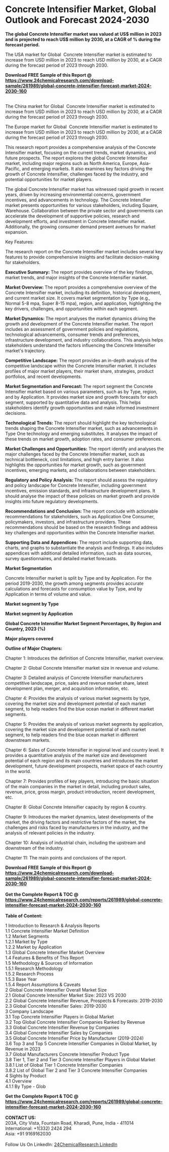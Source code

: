 <h1>Concrete Intensifier Market, Global Outlook and Forecast 2024-2030</h1><p><strong>The global Concrete Intensifier market was valued at US$ million in 2023 and is projected to reach US$ million by 2030, at a CAGR of % during the forecast period.</strong></p><p>
</p><p>The USA market for Global  Concrete Intensifier market is estimated to increase from USD million in 2023 to reach USD million by 2030, at a CAGR during the forecast period of 2023 through 2030.</p><div><b>Download FREE Sample of this Report @ 
            <a href="https://www.24chemicalresearch.com/download-sample/261989/global-concrete-intensifier-forecast-market-2024-2030-160">
            https://www.24chemicalresearch.com/download-sample/261989/global-concrete-intensifier-forecast-market-2024-2030-160</a></b></div><br><p>
</p><p>The China market for Global  Concrete Intensifier market is estimated to increase from USD million in 2023 to reach USD million by 2030, at a CAGR during the forecast period of 2023 through 2030.</p><p>
</p><p>The Europe market for Global  Concrete Intensifier market is estimated to increase from USD million in 2023 to reach USD million by 2030, at a CAGR during the forecast period of 2023 through 2030.</p><p>
</p><p>This research report provides a comprehensive analysis of the Concrete Intensifier market, focusing on the current trends, market dynamics, and future prospects. The report explores the global Concrete Intensifier market, including major regions such as North America, Europe, Asia-Pacific, and emerging markets. It also examines key factors driving the growth of Concrete Intensifier, challenges faced by the industry, and potential opportunities for market players.</p><p>
</p><p>The global Concrete Intensifier market has witnessed rapid growth in recent years, driven by increasing environmental concerns, government incentives, and advancements in technology. The Concrete Intensifier market presents opportunities for various stakeholders, including Square, Warehouse. Collaboration between the private sector and governments can accelerate the development of supportive policies, research and development efforts, and investment in Concrete Intensifier market. Additionally, the growing consumer demand present avenues for market expansion.</p><p>
Key Features:</p><p>
The research report on the Concrete Intensifier market includes several key features to provide comprehensive insights and facilitate decision-making for stakeholders.</p><p>
<strong>Executive Summary: </strong>The report provides overview of the key findings, market trends, and major insights of the Concrete Intensifier market.</p><p>
<strong>Market Overview: </strong>The report provides a comprehensive overview of the Concrete Intensifier market, including its definition, historical development, and current market size. It covers market segmentation by Type (e.g., Normal 5-8 mpa, Super 8-15 mpa), region, and application, highlighting the key drivers, challenges, and opportunities within each segment.</p><p>
<strong>Market Dynamics: </strong>The report analyses the market dynamics driving the growth and development of the Concrete Intensifier market. The report includes an assessment of government policies and regulations, technological advancements, consumer trends and preferences, infrastructure development, and industry collaborations. This analysis helps stakeholders understand the factors influencing the Concrete Intensifier market's trajectory.</p><p>
<strong>Competitive Landscape:</strong> The report provides an in-depth analysis of the competitive landscape within the Concrete Intensifier market. It includes profiles of major market players, their market share, strategies, product portfolios, and recent developments.</p><p>
<strong>Market Segmentation and Forecast: </strong>The report segment the Concrete Intensifier market based on various parameters, such as by Type, region, and by Application. It provides market size and growth forecasts for each segment, supported by quantitative data and analysis. This helps stakeholders identify growth opportunities and make informed investment decisions.</p><p>
<strong>Technological Trends: </strong>The report should highlight the key technological trends shaping the Concrete Intensifier market, such as advancements in Type One technology and emerging substitutes. It analyses the impact of these trends on market growth, adoption rates, and consumer preferences.</p><p>
<strong>Market Challenges and Opportunities:</strong> The report identify and analyses the major challenges faced by the Concrete Intensifier market, such as technical bottleneck, cost limitations, and high entry barrier. It also highlights the opportunities for market growth, such as government incentives, emerging markets, and collaborations between stakeholders.</p><p>
<strong>Regulatory and Policy Analysis: </strong>The report should assess the regulatory and policy landscape for Concrete Intensifier, including government incentives, emission standards, and infrastructure development plans. It should analyse the impact of these policies on market growth and provide insights into future regulatory developments.</p><p>
<strong>Recommendations and Conclusion: </strong>The report conclude with actionable recommendations for stakeholders, such as Application One Consumer, policymakers, investors, and infrastructure providers. These recommendations should be based on the research findings and address key challenges and opportunities within the Concrete Intensifier market.</p><p>
<strong>Supporting Data and Appendices:</strong> The report include supporting data, charts, and graphs to substantiate the analysis and findings. It also includes appendices with additional detailed information, such as data sources, survey questionnaires, and detailed market forecasts.</p><p>
<strong>Market Segmentation</strong></p><p>
Concrete Intensifier market is split by Type and by Application. For the period 2019-2030, the growth among segments provides accurate calculations and forecasts for consumption value by Type, and by Application in terms of volume and value.</p><p>
</p><p></p><p>
<strong>Market segment by Type</strong></p><p>
</p><p>
</p><p><strong>Market segment by Application</strong></p><p>
</p><p>
</p><p><strong>Global Concrete Intensifier Market Segment Percentages, By Region and Country, 2023 (%)</strong></p><p>
</p><p>
</p><p></p><p>
<strong>Major players covered</strong></p><p>
</p><p>
</p><p><strong>Outline of Major Chapters:</strong></p><p>
Chapter 1: Introduces the definition of Concrete Intensifier, market overview.</p><p>
Chapter 2: Global Concrete Intensifier market size in revenue and volume.</p><p>
Chapter 3: Detailed analysis of Concrete Intensifier manufacturers competitive landscape, price, sales and revenue market share, latest development plan, merger, and acquisition information, etc.</p><p>
Chapter 4: Provides the analysis of various market segments by type, covering the market size and development potential of each market segment, to help readers find the blue ocean market in different market segments.</p><p>
Chapter 5: Provides the analysis of various market segments by application, covering the market size and development potential of each market segment, to help readers find the blue ocean market in different downstream markets.</p><p>
Chapter 6: Sales of Concrete Intensifier in regional level and country level. It provides a quantitative analysis of the market size and development potential of each region and its main countries and introduces the market development, future development prospects, market space of each country in the world.</p><p>
Chapter 7: Provides profiles of key players, introducing the basic situation of the main companies in the market in detail, including product sales, revenue, price, gross margin, product introduction, recent development, etc.</p><p>
Chapter 8: Global Concrete Intensifier capacity by region &amp; country.</p><p>
Chapter 9: Introduces the market dynamics, latest developments of the market, the driving factors and restrictive factors of the market, the challenges and risks faced by manufacturers in the industry, and the analysis of relevant policies in the industry.</p><p>
Chapter 10: Analysis of industrial chain, including the upstream and downstream of the industry.</p><p>
Chapter 11: The main points and conclusions of the report.</p><div><b>Download FREE Sample of this Report @ 
            <a href="https://www.24chemicalresearch.com/download-sample/261989/global-concrete-intensifier-forecast-market-2024-2030-160">
            https://www.24chemicalresearch.com/download-sample/261989/global-concrete-intensifier-forecast-market-2024-2030-160</a></b></div><br><div><b>Get the Complete Report & TOC @ 
            <a href="https://www.24chemicalresearch.com/reports/261989/global-concrete-intensifier-forecast-market-2024-2030-160">
            https://www.24chemicalresearch.com/reports/261989/global-concrete-intensifier-forecast-market-2024-2030-160</a></b></div><br>
            <b>Table of Content:</b><p>1 Introduction to Research & Analysis Reports<br />
    1.1 Concrete Intensifier Market Definition<br />
    1.2 Market Segments<br />
        1.2.1 Market by Type<br />
        1.2.2 Market by Application<br />
    1.3 Global Concrete Intensifier Market Overview<br />
    1.4 Features & Benefits of This Report<br />
    1.5 Methodology & Sources of Information<br />
        1.5.1 Research Methodology<br />
        1.5.2 Research Process<br />
        1.5.3 Base Year<br />
        1.5.4 Report Assumptions & Caveats<br />
2 Global Concrete Intensifier Overall Market Size<br />
    2.1 Global Concrete Intensifier Market Size: 2023 VS 2030<br />
    2.2 Global Concrete Intensifier Revenue, Prospects & Forecasts: 2019-2030<br />
    2.3 Global Concrete Intensifier Sales: 2019-2030<br />
3 Company Landscape<br />
    3.1 Top Concrete Intensifier Players in Global Market<br />
    3.2 Top Global Concrete Intensifier Companies Ranked by Revenue<br />
    3.3 Global Concrete Intensifier Revenue by Companies<br />
    3.4 Global Concrete Intensifier Sales by Companies<br />
    3.5 Global Concrete Intensifier Price by Manufacturer (2019-2024)<br />
    3.6 Top 3 and Top 5 Concrete Intensifier Companies in Global Market, by Revenue in 2023<br />
    3.7 Global Manufacturers Concrete Intensifier Product Type<br />
    3.8 Tier 1, Tier 2 and Tier 3 Concrete Intensifier Players in Global Market<br />
        3.8.1 List of Global Tier 1 Concrete Intensifier Companies<br />
        3.8.2 List of Global Tier 2 and Tier 3 Concrete Intensifier Companies<br />
4 Sights by Product<br />
    4.1 Overview<br />
        4.1.1 By Type - Glob</p><div><b>Get the Complete Report & TOC @ 
            <a href="https://www.24chemicalresearch.com/reports/261989/global-concrete-intensifier-forecast-market-2024-2030-160">
            https://www.24chemicalresearch.com/reports/261989/global-concrete-intensifier-forecast-market-2024-2030-160</a></b></div><br><b>CONTACT US:</b><br>
            203A, City Vista, Fountain Road, Kharadi, Pune, India - 411014<br>
            International: +1(332) 2424 294<br>
            Asia: +91 9169162030 <br><br>
            Follow Us On LinkedIn: <a href="https://www.linkedin.com/company/24chemicalresearch/">24ChemicalResearch LinkedIn</a>